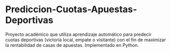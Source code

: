 # Prediccion-Cuotas-Apuestas-Deportivas
Proyecto académico que utiliza aprendizaje automático para predecir cuotas deportivas (victoria local, empate o visitante) con el fin de maximizar la rentabilidad de casas de apuestas. Implementado en Python.
